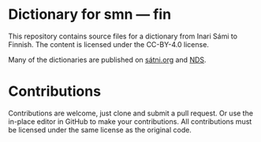 # Dictionary for smn — fin

This repository contains source files for a dictionary from Inari Sámi to Finnish. The content is licensed under the CC-BY-4.0 license.

Many of the dictionaries are published on [sátni.org](https://sátni.org) and [NDS](https://sanit.oahpa.no).

# Contributions

Contributions are welcome, just clone and submit a pull request. Or use the in-place editor in GitHub to make your contributions. All contributions must be licensed under the same license as the original code.
